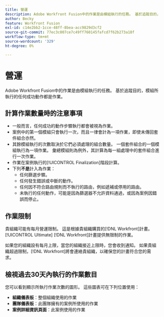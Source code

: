```yaml
---
title: 營運
description: Adobe Workfront Fusion中的作業是由模組執行的任務。 基於追蹤目的，模組所執行的任何成功動作都是作業。
author: Becky
feature: Workfront Fusion
exl-id: c14e2bb2-1cce-48ff-8bea-acc9829d3cf2
source-git-commit: 77ec3c007ce7c49ff760145fafcd7f62b273a18f
workflow-type: tm+mt
source-wordcount: '329'
ht-degree: 0%

---
```


# 營運

Adobe Workfront Fusion中的作業是由模組執行的任務。 基於追蹤目的，模組所執行的任何成功動作都是作業。

## 計算作業數量時的注意事項

* 一般而言，任何成功的動作步驟執行都會被視為作業。
* 案例中的第一個模組只會執行一次，而且一律會計為一項作業，即使未傳回套件組合亦然。
* 其餘模組執行的次數取決於它們必須處理的組合數量。  一個套件組合的一個模組執行為一項作業。 彙總模組則為例外，其計算為每一組處理中的套件組合進行一次作業。
* 作業在案例執行的[!UICONTROL Finalization]階段計算。
* 下列&#x200B;**不是**&#x200B;計入為作業：
   * 任何篩選步驟。
   * 任何發生錯誤或中斷的動作。
   * 任何因不符合路由規則而不執行的路由，例如遞補或停用的路由。
   * 未執行的任何動作，可能是因為篩選器不允許資料通過，或因為案例因錯誤而停止。

## 作業限制

貴組織可能有每月營運限制。 這是根據貴組織購買的[!DNL Workfront]計畫。 [!UICONTROL Ultimate] [!DNL Workfront]計畫提供無限制的作業。

如果您的組織設有每月上限，當您的組織接近上限時，您會收到通知。 如果貴組織超過限制，[!DNL Workfront]將會連絡貴組織，以確保您的計畫符合您的需求。

## 檢視過去30天內執行的作業數目

您可以看到顯示所執行作業次數的圖形。 這些圖表可在下列位置使用：

* **組織儀表板**：整個組織使用的作業
* **團隊儀表板**：此團隊擁有的案例所使用的作業
* **案例詳細資訊頁面**：此案例使用的作業
